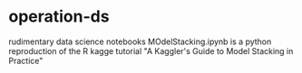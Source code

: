 # operation-ds
rudimentary data science notebooks
MOdelStacking.ipynb is a python reproduction of the R kagge tutorial "A Kaggler's Guide to Model Stacking in Practice"

